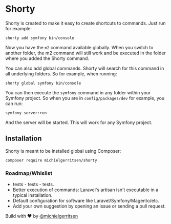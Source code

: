 # Shorty

Shorty is created to make it easy to create shortcuts to commands. Just run for example:

`shorty add symfony bin/console`

Now you have the `m2` command available globally. When you switch to another folder, the m2 command will still work and be executed in the folder where you added the Shorty command.

You can also add global commands. Shorty will search for this command in all underlying folders. So for example, when running:

`shorty global symfony bin/console`

You can then execute the `symfony` command in any folder within your Symfony project. So when you are in `config/packages/dev` for example, you can run:

`symfony server:run`

And the server will be started. This will work for any Symfony project.

## Installation

Shorty is meant to be installed global using Composer:

`composer require michielgerritsen/shorty`

### Roadmap/Whislist

- tests - tests - tests.
- Better execution of commands: Laravel's artisan isn't executable in a typical installation.
- Default configuration for software like Laravel/Symfony/Magento/etc.
- Add your own suggestion by opening an issue or sending a pull request.

Build with ❤ by [@michielgerritsen](https://github.com/michielgerritsen)